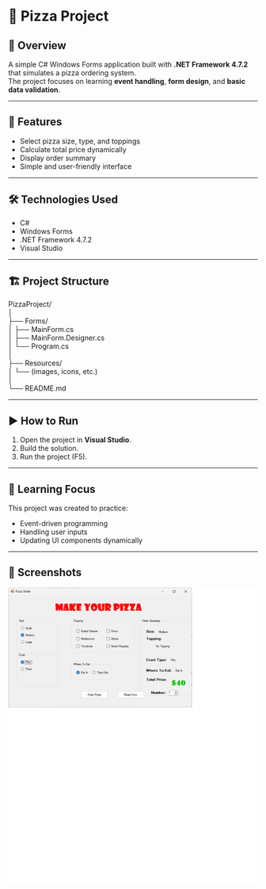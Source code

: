 # 🍕 Pizza Project

## 📘 Overview
A simple C# Windows Forms application built with **.NET Framework 4.7.2** that simulates a pizza ordering system.  
The project focuses on learning **event handling**, **form design**, and **basic data validation**.

---

## 🧩 Features
- Select pizza size, type, and toppings  
- Calculate total price dynamically  
- Display order summary  
- Simple and user-friendly interface  

---

## 🛠️ Technologies Used
- C#  
- Windows Forms  
- .NET Framework 4.7.2  
- Visual Studio  

---

## 🏗️ Project Structure

PizzaProject/   
│  
├── Forms/   
│ ├── MainForm.cs   
│ ├── MainForm.Designer.cs   
│ └── Program.cs   
│    
├── Resources/   
│ └── (images, icons, etc.)   
│   
└── README.md   



---

## ▶️ How to Run
1. Open the project in **Visual Studio**.  
2. Build the solution.  
3. Run the project (F5).  

---

## 🧠 Learning Focus
This project was created to practice:
- Event-driven programming  
- Handling user inputs  
- Updating UI components dynamically  

---

## 📸 Screenshots 
![Pizza Project Screenshot](https://github.com/NedaAssem/PizzaProject/blob/f5da30390f379810e430df90839f53dd0bca5c89/Image.png)
